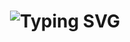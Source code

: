 <div align="center">
    <h1>
        <img src="https://readme-typing-svg.herokuapp.com?font=Old+English&size=40&duration=3000&color=F2F3F5&center=true&vCenter=true&width=435&lines=Hey..+I'm+Mostafa;This+is..;..my+Github..;" alt="Typing SVG"/>
    </h1>
</div>






